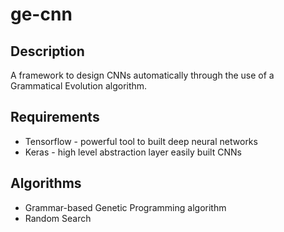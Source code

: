 # ge-cnn

## Description

A framework to design CNNs automatically through the use of a Grammatical Evolution algorithm.

## Requirements

* Tensorflow - powerful tool to built deep neural networks
* Keras - high level abstraction layer easily built CNNs

## Algorithms

* Grammar-based Genetic Programming algorithm
* Random Search
